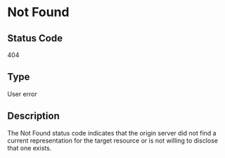 # Not Found

## Status Code

404

## Type

User error

## Description

The Not Found status code indicates that the origin server did not find a current representation for the target resource or is not willing to disclose that one exists.